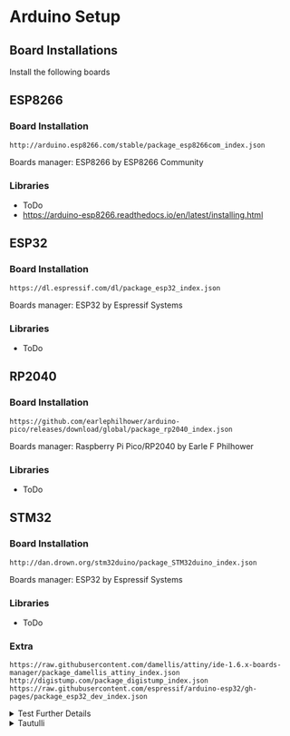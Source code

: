 # Arduino Setup
## Board Installations

Install the following boards

## ESP8266

### Board Installation
  ```
  http://arduino.esp8266.com/stable/package_esp8266com_index.json
  ```
  Boards manager: ESP8266 by ESP8266 Community
  
### Libraries
* ToDo
* https://arduino-esp8266.readthedocs.io/en/latest/installing.html


## ESP32

### Board Installation
  ```
  https://dl.espressif.com/dl/package_esp32_index.json
  ```
   Boards manager: ESP32 by Espressif Systems
  
### Libraries
* ToDo


## RP2040

### Board Installation
  ```
  https://github.com/earlephilhower/arduino-pico/releases/download/global/package_rp2040_index.json
  ```
   Boards manager: Raspberry Pi Pico/RP2040 by Earle F Philhower
  
### Libraries
* ToDo


## STM32

### Board Installation
  ```
  http://dan.drown.org/stm32duino/package_STM32duino_index.json
  ```
   Boards manager: ESP32 by Espressif Systems
  
### Libraries
* ToDo



### Extra

  ```
  https://raw.githubusercontent.com/damellis/attiny/ide-1.6.x-boards-manager/package_damellis_attiny_index.json
  http://digistump.com/package_digistump_index.json
  https://raw.githubusercontent.com/espressif/arduino-esp32/gh-pages/package_esp32_dev_index.json
  ```
  
  


<details>
  <summary>Test Further Details</summary>
  - [ ]  TAUTULLI_URL - Local/Remote IP to connect to Tautulli ('http://localhost:8181',  'https://x.x.x.x:8182', etc.)
  - [ ]  TAUTULLI_APIKEY - Tautulli Settings > Access Control > Enable API - API Key
</details>



<details>
<summary>Tautulli</summary>

- [ ]  TAUTULLI_URL - Local/Remote IP to connect to Tautulli ('http://localhost:8181',  'https://x.x.x.x:8182', etc.)
- [ ]  TAUTULLI_APIKEY - Tautulli Settings > Access Control > Enable API - API Key
</details>
  
  
